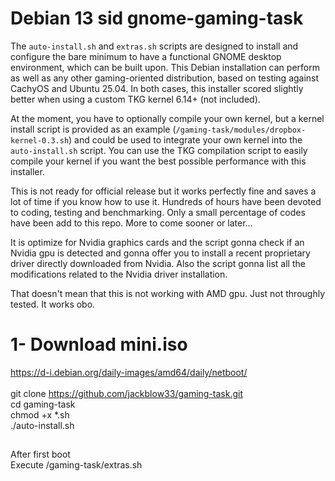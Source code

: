 # Debian 13 sid gnome-gaming-task <br>
The `auto-install.sh` and `extras.sh` scripts are designed to install and configure the bare minimum to have a functional GNOME desktop environment, which can be built upon. This Debian installation can perform as well as any other gaming-oriented distribution, based on testing against CachyOS and Ubuntu 25.04. In both cases, this installer scored slightly better when using a custom TKG kernel 6.14+ (not included).<br>

At the moment, you have to optionally compile your own kernel, but a kernel install script is provided as an example (`/gaming-task/modules/dropbox-kernel-0.3.sh`) and could be used to integrate your own kernel into the `auto-install.sh` script. You can use the TKG compilation script to easily compile your kernel if you want the best possible performance with this installer.<br>

This is not ready for official release but it works perfectly fine and saves a lot of time if you know how to use it. Hundreds of hours have been devoted to coding, testing and benchmarking. Only a small percentage of codes have been add to this repo. More to come sooner or later...  <br>

It is optimize for Nvidia graphics cards and the script gonna check if an Nvidia gpu is detected and gonna offer you to install a recent proprietary driver directly downloaded from Nvidia. Also the script gonna list all the modifications related to the Nvidia driver installation. <br>

That doesn't mean that this is not working with AMD gpu. Just not throughly tested. It works obo. <br>

# 1- Download mini.iso

https://d-i.debian.org/daily-images/amd64/daily/netboot/ <br>
<br>
git clone https://github.com/jackblow33/gaming-task.git <br>
cd gaming-task <br>
chmod +x *.sh <br>
./auto-install.sh <br>

##
After first boot <br>
Execute /gaming-task/extras.sh <br>

